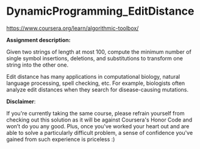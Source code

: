 # DynamicProgramming_EditDistance
https://www.coursera.org/learn/algorithmic-toolbox/

__Assignment description:__

Given two strings of length at most 100, compute the minimum number of single symbol insertions, deletions, and substitutions to transform one string into the other one.

Edit distance has many applications in computational biology, natural language processing, spell checking, etc. For example, biologists often analyze edit distances when they search for disease-causing mutations.


__Disclaimer__: 

If you're currently taking the same course, please refrain yourself from checking out this solution as it will be against Coursera's Honor Code and won’t do you any good. Plus, once you've worked your heart out and are able to solve a particularly difficult problem, a sense of confidence you've gained from such experience is priceless :)
